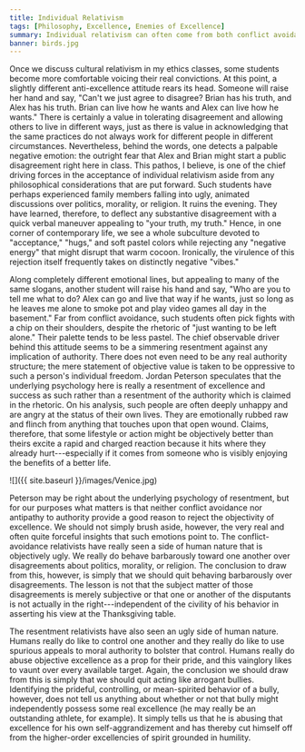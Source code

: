 ```yaml
---
title: Individual Relativism
tags: [Philosophy, Excellence, Enemies of Excellence]
summary: Individual relativism can often come from both conflict avoidance and antipathy toward authority.  We should acknowledge that both of these emotional reactions do give us some insights into the truth, but they do not give us any reason to think that excellence is not objective.
banner: birds.jpg
---
```



Once we discuss cultural relativism in my ethics classes, some students become more comfortable voicing their real convictions.  At this point, a slightly different anti-excellence attitude rears its head.  Someone will raise her hand and say, "Can't we just agree to disagree?  Brian has his truth, and Alex has his truth.  Brian can live how he wants and Alex can live how he wants."  There is certainly a value in tolerating disagreement and allowing others to live in different ways, just as there is value in acknowledging that the same practices do not always work for different people in different circumstances.  Nevertheless, behind the words, one detects a palpable negative emotion: the outright fear that Alex and Brian might start a public disagreement right here in class.  This pathos, I believe, is one of the chief driving forces in the acceptance of individual relativism aside from any philosophical considerations that are put forward.  Such students have perhaps experienced family members falling into ugly, animated discussions over politics, morality, or religion.  It ruins the evening.  They have learned, therefore, to deflect any substantive disagreement with a quick verbal maneuver appealing to "your truth, my truth."  Hence, in one corner of contemporary life, we see a whole subculture devoted to "acceptance," "hugs," and soft pastel colors while rejecting any "negative energy" that might disrupt that warm cocoon.  Ironically, the virulence of this rejection itself frequently takes on distinctly negative "vibes."<!--more-->

Along completely different emotional lines, but appealing to many of the same slogans, another student will raise his hand and say, "Who are you to tell me what to do?  Alex can go and live that way if he wants, just so long as he leaves me alone to smoke pot and play video games all day in the basement."  Far from conflict avoidance, such students often pick fights with a chip on their shoulders, despite the rhetoric of "just wanting to be left alone."  Their palette tends to be less pastel.  The chief observable driver behind this attitude seems to be a simmering resentment against any implication of authority.  There does not even need to be any real authority structure; the mere statement of objective value is taken to be oppressive to such a person's individual freedom.  Jordan Peterson speculates that the underlying psychology here is really a resentment of excellence and success as such rather than a resentment of the authority which is claimed in the rhetoric.  On his analysis, such people are often deeply unhappy and are angry at the status of their own lives.  They are emotionally rubbed raw and flinch from anything that touches upon that open wound.  Claims, therefore, that some lifestyle or action might be objectively better than theirs excite a rapid and charged reaction because it hits where they already hurt---especially if it comes from someone who is visibly enjoying the benefits of a better life.

![]({{ site.baseurl }}/images/Venice.jpg)

Peterson may be right about the underlying psychology of resentment, but for our purposes what matters is that neither conflict avoidance nor antipathy to authority provide a good reason to reject the objectivity of excellence.  We should not simply brush aside, however, the very real and often quite forceful insights that such emotions point to.  The conflict-avoidance relativists have really seen a side of human nature that is objectively ugly.  We really do behave barbarously toward one another over disagreements about politics, morality, or religion.  The conclusion to draw from this, however, is simply that we should quit behaving barbarously over disagreements.   The lesson is not that the subject matter of those disagreements is merely subjective or that one or another of the disputants is not actually in the right---independent of the civility of his behavior in asserting his view at the Thanksgiving table.

The resentment relativists have also seen an ugly side of human nature.  Humans really do like to control one another and they really do like to use spurious appeals to moral authority to bolster that control.  Humans really do abuse objective excellence as a prop for their pride, and this vainglory likes to vaunt over every available target.  Again, the conclusion we should draw from this is simply that we should quit acting like arrogant bullies.  Identifying the prideful, controlling, or mean-spirited behavior of a bully, however, does not tell us anything about whether or not that bully might independently possess some real excellence (he may really be an outstanding athlete, for example).  It simply tells us that he is abusing that excellence for his own self-aggrandizement and has thereby cut himself off from the higher-order excellencies of spirit grounded in humility.


